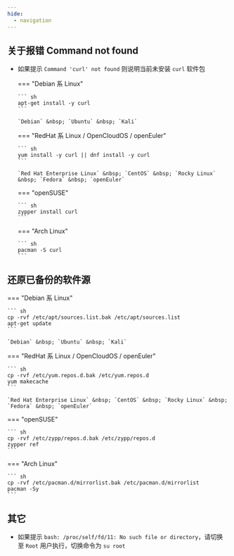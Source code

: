 ```yaml
---
hide:
  - navigation
---
```


## 关于报错 Command not found

  - 如果提示 `Command 'curl' not found` 则说明当前未安装 `curl` 软件包

    === "Debian 系 Linux"

        ``` sh
        apt-get install -y curl
        ```

        `Debian` &nbsp; `Ubuntu` &nbsp; `Kali`

    === "RedHat 系 Linux / OpenCloudOS / openEuler"

        ``` sh
        yum install -y curl || dnf install -y curl
        ```

        `Red Hat Enterprise Linux` &nbsp; `CentOS` &nbsp; `Rocky Linux` &nbsp; `Fedora` &nbsp; `openEuler`

    === "openSUSE"

        ``` sh
        zypper install curl
        ```

    === "Arch Linux"

        ``` sh
        pacman -S curl
        ```

## 还原已备份的软件源

=== "Debian 系 Linux"

    ``` sh
    cp -rvf /etc/apt/sources.list.bak /etc/apt/sources.list
    apt-get update
    ```

    `Debian` &nbsp; `Ubuntu` &nbsp; `Kali`

=== "RedHat 系 Linux / OpenCloudOS / openEuler"

    ``` sh
    cp -rvf /etc/yum.repos.d.bak /etc/yum.repos.d
    yum makecache
    ```

    `Red Hat Enterprise Linux` &nbsp; `CentOS` &nbsp; `Rocky Linux` &nbsp; `Fedora` &nbsp; `openEuler`

=== "openSUSE"

    ``` sh
    cp -rvf /etc/zypp/repos.d.bak /etc/zypp/repos.d
    zypper ref
    ```

=== "Arch Linux"

    ``` sh
    cp -rvf /etc/pacman.d/mirrorlist.bak /etc/pacman.d/mirrorlist
    pacman -Sy
    ```

## 其它

  - 如果提示 `bash: /proc/self/fd/11: No such file or directory`，请切换至 `Root` 用户执行，切换命令为 `su root`
